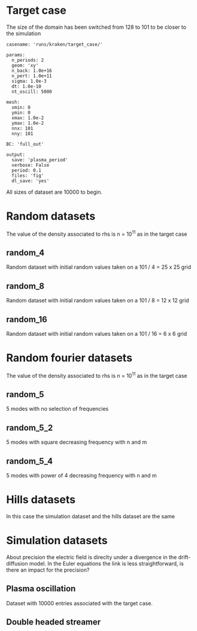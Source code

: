 # Target case
The size of the domain has been switched from 128 to 101 to be closer to the simulation
```
casename: 'runs/kraken/target_case/'

params:
  n_periods: 2
  geom: 'xy'
  n_back: 1.0e+16
  n_pert: 1.0e+11
  sigma: 1.0e-3
  dt: 1.0e-10
  nt_oscill: 5000

mesh:
  xmin: 0
  ymin: 0
  xmax: 1.0e-2
  ymax: 1.0e-2
  nnx: 101
  nny: 101

BC: 'full_out'

output:
  save: 'plasma_period'
  verbose: False
  period: 0.1
  files: 'fig'
  dl_save: 'yes'
```

All sizes of dataset are 10000 to begin.
# Random datasets
The value of the density associated to rhs is n = $10^{11}$ as in the target case
## random_4
Random dataset with initial random values taken on a 101 / 4 = 25 x 25 grid
## random_8
Random dataset with initial random values taken on a 101 / 8 = 12 x 12 grid
## random_16
Random dataset with initial random values taken on a 101 / 16 = 6 x 6 grid

# Random fourier datasets
The value of the density associated to rhs is n = $10^{11}$ as in the target case
## random_5
5 modes with no selection of frequencies

## random_5_2
5 modes with square decreasing frequency with n and m

## random_5_4
5 modes with power of 4 decreasing frequency with n and m

# Hills datasets

In this case the simulation dataset and the hills dataset are the same

# Simulation datasets

About precision the electric field is direclty under a divergence in the drift-diffusion model.
In the Euler equations the link is less straightforward, is there an impact for the precision?

## Plasma oscillation
Dataset with 10000 entries associated with the target case.

## Double headed streamer